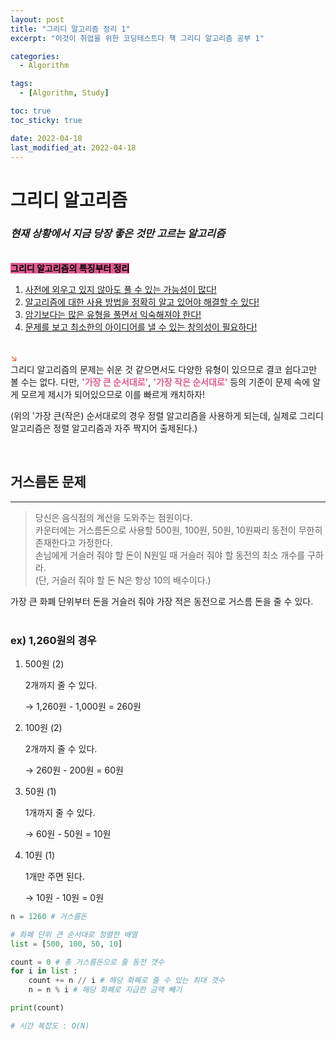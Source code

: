 ```yaml
---
layout: post
title: "그리디 알고리즘 정리 1"
excerpt: "이것이 취업을 위한 코딩테스트다 책 그리디 알고리즘 공부 1"

categories:
  - Algorithm

tags:
  - [Algorithm, Study]

toc: true
toc_sticky: true

date: 2022-04-18
last_modified_at: 2022-04-18
---
```


# **그리디 알고리즘**

### _현재 상황에서 지금 당장 좋은 것만 고르는 알고리즘_

&nbsp;  
<span style='background-color: #df5c92; color: black'>**그리디 알고리즘의 특징부터 정리**</span>

1. <u>사전에 외우고 있지 않아도 풀 수 있는 가능성이 많다!</u>
2. <u>알고리즘에 대한 사용 방법을 정확히 알고 있어야 해결할 수 있다!</u>
3. <u>암기보다는 많은 유형을 풀면서 익숙해져야 한다!</u>
4. <u>문제를 보고 최소한의 아이디어를 낼 수 있는 창의성이 필요하다!</u>
   &nbsp;  
   &nbsp;

<span style="color: OrangeRed">↘︎</span>  
그리디 알고리즘의 문제는 쉬운 것 같으면서도 다양한 유형이 있으므로 결코 쉽다고만 볼 수는 없다. 다만, <span style='color: #df5c92'>**'가장 큰 순서대로'**</span>, <span style='color: #df5c92'>**'가장 작은 순서대로'**</span> 등의 기준이 문제 속에 알게 모르게 제시가 되어있으므로 이를 빠르게 캐치하자!

(위의 '가장 큰(작은) 순서대로의 경우 정렬 알고리즘을 사용하게 되는데, 실제로 그리디 알고리즘은 정렬 알고리즘과 자주 짝지어 출제된다.)

&nbsp;

## **거스름돈 문제**

---

> 당신은 음식점의 계산을 도와주는 점원이다.  
> 카운터에는 거스름돈으로 사용할 500원, 100원, 50원, 10원짜리 동전이 무한히 존재한다고 가정한다.  
> 손님에게 거슬러 줘야 할 돈이 N원일 때 거슬러 줘야 할 동전의 최소 개수를 구하라.  
> (단, 거슬러 줘야 할 돈 N은 항상 10의 배수이다.)

가장 큰 화폐 단위부터 돈을 거슬러 줘야 가장 적은 동전으로 거스름 돈을 줄 수 있다.  
&nbsp;

### ex) **1,260원의 경우**

1. 500원 (2)

   2개까지 줄 수 있다.

   → 1,260원 - 1,000원 = 260원

2. 100원 (2)

   2개까지 줄 수 있다.

   → 260원 - 200원 = 60원

3. 50원 (1)

   1개까지 줄 수 있다.

   → 60원 - 50원 = 10원

4. 10원 (1)

   1개만 주면 된다.

   → 10원 - 10원 = 0원

```python
n = 1260 # 거스름돈

# 화폐 단위 큰 순서대로 정렬한 배열
list = [500, 100, 50, 10]

count = 0 # 총 거스름돈으로 줄 동전 갯수
for i in list :
    count += n // i # 해당 화폐로 줄 수 있는 최대 갯수
    n = n % i # 해당 화폐로 지급한 금액 빼기

print(count)

# 시간 복잡도 : O(N)
```
